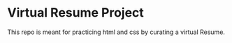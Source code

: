 # Virtual Resume Project
This repo is meant for practicing html and css by curating a virtual Resume. 